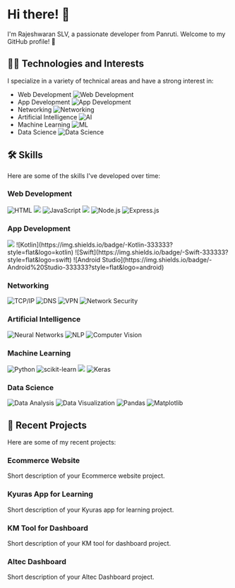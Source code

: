 # Hi there! 👋

I'm Rajeshwaran SLV, a passionate developer from Panruti. Welcome to my GitHub profile! 🚀

## 👨‍💻 Technologies and Interests

I specialize in a variety of technical areas and have a strong interest in:

- Web Development ![Web Development](https://img.shields.io/badge/-🌐%20Web%20Development-333333)
- App Development ![App Development](https://img.shields.io/badge/-📱%20App%20Development-333333)
- Networking ![Networking](https://img.shields.io/badge/-🌐%20Networking-333333)
- Artificial Intelligence ![AI](https://img.shields.io/badge/-🤖%20Artificial%20Intelligence-333333)
- Machine Learning ![ML](https://img.shields.io/badge/-🧠%20Machine%20Learning-333333)
- Data Science ![Data Science](https://img.shields.io/badge/-📊%20Data%20Science-333333)

<style>
  @keyframes pulse {
    0% {
      transform: scale(1);
    }
    50% {
      transform: scale(1.1);
    }
    100% {
      transform: scale(1);
    }
  }

  .pulse-badge {
    animation: pulse 2s infinite;
  }
</style>

## 🛠️ Skills

Here are some of the skills I've developed over time:

### Web Development

![HTML](https://img.shields.io/badge/-HTML-333333?style=flat&logo=html5)
<img src="https://img.shields.io/badge/-CSS-333333?style=flat&logo=css3" class="pulse-badge">
![JavaScript](https://img.shields.io/badge/-JavaScript-333333?style=flat&logo=javascript)
<img src="https://img.shields.io/badge/-React-333333?style=flat&logo=react" class="pulse-badge">
![Node.js](https://img.shields.io/badge/-Node.js-333333?style=flat&logo=node.js)
![Express.js](https://img.shields.io/badge/-Express.js-333333?style=flat&logo=express)

### App Development

<img src="https://img.shields.io/badge/-Java-333333?style=flat&logo=java" class="pulse-badge">
![Kotlin](https://img.shields.io/badge/-Kotlin-333333?style=flat&logo=kotlin)
![Swift](https://img.shields.io/badge/-Swift-333333?style=flat&logo=swift)
![Android Studio](https://img.shields.io/badge/-Android%20Studio-333333?style=flat&logo=android)

### Networking

![TCP/IP](https://img.shields.io/badge/-TCP/IP-333333?style=flat)
![DNS](https://img.shields.io/badge/-DNS-333333?style=flat)
![VPN](https://img.shields.io/badge/-VPN-333333?style=flat)
![Network Security](https://img.shields.io/badge/-Network%20Security-333333?style=flat)

### Artificial Intelligence

![Neural Networks](https://img.shields.io/badge/-Neural%20Networks-333333?style=flat)
![NLP](https://img.shields.io/badge/-NLP-333333?style=flat)
![Computer Vision](https://img.shields.io/badge/-Computer%20Vision-333333?style=flat)

### Machine Learning

![Python](https://img.shields.io/badge/-Python-333333?style=flat&logo=python)
![scikit-learn](https://img.shields.io/badge/-scikit--learn-333333?style=flat)
<img src="https://img.shields.io/badge/-TensorFlow-333333?style=flat&logo=tensorflow" class="pulse-badge">
![Keras](https://img.shields.io/badge/-Keras-333333?style=flat&logo=keras)

### Data Science

![Data Analysis](https://img.shields.io/badge/-Data%20Analysis-333333?style=flat)
![Data Visualization](https://img.shields.io/badge/-Data%20Visualization-333333?style=flat)
![Pandas](https://img.shields.io/badge/-Pandas-333333?style=flat)
![Matplotlib](https://img.shields.io/badge/-Matplotlib-333333?style=flat)

## 🚀 Recent Projects

Here are some of my recent projects:

### Ecommerce Website
Short description of your Ecommerce website project.

### Kyuras App for Learning
Short description of your Kyuras app for learning project.

### KM Tool for Dashboard
Short description of your KM tool for dashboard project.

### Altec Dashboard
Short description of your Altec Dashboard project.


